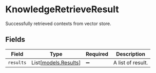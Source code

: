 # KnowledgeRetrieveResult

Successfully retrieved contexts from vector store.


## Fields

| Field                                        | Type                                         | Required                                     | Description                                  |
| -------------------------------------------- | -------------------------------------------- | -------------------------------------------- | -------------------------------------------- |
| `results`                                    | List[[models.Results](../models/results.md)] | :heavy_minus_sign:                           | A list of result.                            |